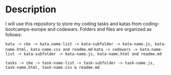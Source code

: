 # Description

I will use this repository to store my coding tasks and katas from coding-bootcamps-europe and codewars.
Folders and files are organized as follows:

```kata -> cbe -> kata.name-list -> kata-subfolder -> kata-name.js, kata-name.html, kata-name.css and readme.md```
```kata -> codewars -> kata.name-list -> kata-subfolder -> kata-name.js, kata-name.html and readme.md```

```tasks -> cbe -> task-name-list -> task-subfolder -> task-name.js, task-name.html, task-name.css & readme.md```
